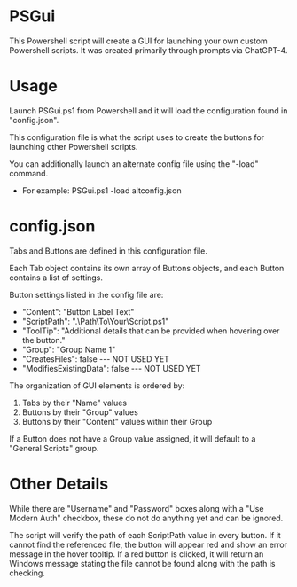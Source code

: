 # PSGui

This Powershell script will create a GUI for launching your own custom Powershell scripts.  It was created primarily through prompts via ChatGPT-4.

# Usage
Launch PSGui.ps1 from Powershell and it will load the configuration found in "config.json".

This configuration file is what the script uses to create the buttons for launching other Powershell scripts.

You can additionally launch an alternate config file using the "-load" command.
* For example: PSGui.ps1 -load altconfig.json

# config.json
Tabs and Buttons are defined in this configuration file.

Each Tab object contains its own array of Buttons objects, and each Button contains a list of settings.

Button settings listed in the config file are:
* "Content": "Button Label Text"
* "ScriptPath": ".\\Path\\To\\Your\\Script.ps1"
* "ToolTip": "Additional details that can be provided when hovering over the button."
* "Group": "Group Name 1"
* "CreatesFiles": false --- NOT USED YET
* "ModifiesExistingData": false --- NOT USED YET

The organization of GUI elements is ordered by:
1. Tabs by their "Name" values
2. Buttons by their "Group" values
3. Buttons by their "Content" values within their Group

If a Button does not have a Group value assigned, it will default to a "General Scripts" group.

# Other Details
While there are "Username" and "Password" boxes along with a "Use Modern Auth" checkbox, these do not do anything yet and can be ignored.

The script will verify the path of each ScriptPath value in every button.  If it cannot find the referenced file, the button will appear red and show an error message in the hover tooltip.  If a red button is clicked, it will return an Windows message stating the file cannot be found along with the path is checking.


